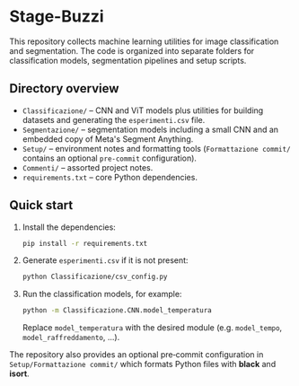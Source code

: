 # Stage-Buzzi

This repository collects machine learning utilities for image classification and segmentation. The code is organized into separate folders for classification models, segmentation pipelines and setup scripts.

## Directory overview

- `Classificazione/` – CNN and ViT models plus utilities for building datasets and generating the `esperimenti.csv` file.
- `Segmentazione/` – segmentation models including a small CNN and an embedded copy of Meta's Segment Anything.
- `Setup/` – environment notes and formatting tools (`Formattazione commit/` contains an optional `pre-commit` configuration).
- `Commenti/` – assorted project notes.
- `requirements.txt` – core Python dependencies.

## Quick start

1. Install the dependencies:
   ```bash
   pip install -r requirements.txt
   ```
2. Generate `esperimenti.csv` if it is not present:
   ```bash
   python Classificazione/csv_config.py
   ```
3. Run the classification models, for example:
   ```bash
   python -m Classificazione.CNN.model_temperatura
   ```
   Replace `model_temperatura` with the desired module (e.g. `model_tempo`, `model_raffreddamento`, ...).

The repository also provides an optional pre‑commit configuration in `Setup/Formattazione commit/` which formats Python files with **black** and **isort**.
